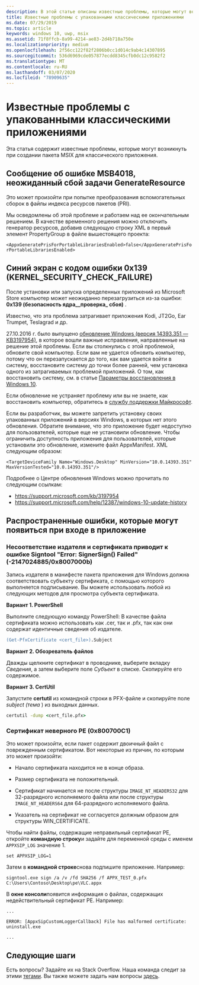 ```yaml
---
description: В этой статье описаны известные проблемы, которые могут возникнуть при создании пакета MSIX для классического приложения.
title: Известные проблемы с упакованными классическими приложениями
ms.date: 07/29/2019
ms.topic: article
keywords: windows 10, uwp, msix
ms.assetid: 71f8ffcb-8a99-4214-ae83-2d4b718a750e
ms.localizationpriority: medium
ms.openlocfilehash: 2f56cc122f82f2806b0cc1d014c9ab4c14307895
ms.sourcegitcommit: 536d6969cde057877ecdd8345cfb0dc12c9582f2
ms.translationtype: MT
ms.contentlocale: ru-RU
ms.lasthandoff: 03/07/2020
ms.locfileid: "78909635"
---
```

# <a name="known-issues-with-packaged-desktop-apps"></a>Известные проблемы с упакованными классическими приложениями

Эта статья содержит известные проблемы, которые могут возникнуть при создании пакета MSIX для классического приложения.

## <a name="you-receive-the-error----msb4018-the-generateresource-task-failed-unexpectedly"></a>Сообщение об ошибке MSB4018, неожиданный сбой задачи GenerateResource

Это может произойти при попытке преобразования вспомогательных сборок в файлы индекса ресурсов пакетов (PRI).

Мы осведомлены об этой проблеме и работаем над ее окончательным решением. В качестве временного решения можно отключить генератор ресурсов, добавив следующую строку XML в первый элемент PropertyGroup в файле вышестоящего проекта:

``<AppxGeneratePrisForPortableLibrariesEnabled>false</AppxGeneratePrisForPortableLibrariesEnabled>``

## <a name="blue-screen-with-error-code-0x139-kernel_security_check_failure"></a>Синий экран с кодом ошибки 0x139 (KERNEL_SECURITY_CHECK_FAILURE)

После установки или запуска определенных приложений из Microsoft Store компьютер может неожиданно перезагрузиться из-за ошибки: **0x139 (безопасность ядра\_\_проверка\_ сбоя)** .

Известно, что эта проблема затрагивает приложения Kodi, JT2Go, Ear Trumpet, Teslagrad и др.

27.10.2016 г. было выпущено [обновление Windows (версия 14393.351 — KB3197954)](https://support.microsoft.com/kb/3197954), в которое вошли важные исправления, направленные на решение этой проблемы. Если вы столкнулись с этой проблемой, обновите свой компьютер. Если вам не удается обновить компьютер, потому что он перезапускается до того, как вам удается войти в систему, восстановите систему до точки более ранней, чем установка одного из затрагиваемых проблемой приложений. О том, как восстановить систему, см. в статье [Параметры восстановления в Windows 10](https://support.microsoft.com/help/12415/windows-10-recovery-options).

Если обновление не устраняет проблему или вы не знаете, как восстановить компьютер, обратитесь в [службу поддержки Майкрософт](https://support.microsoft.com/contactus/).

Если вы разработчик, вы можете запретить установку своих упакованных приложений в версиях Windows, в которых нет этого обновления. Обратите внимание, что это приложение будет недоступно для пользователей, которые еще не установили обновление. Чтобы ограничить доступность приложения для пользователей, которые установили это обновление, измените файл AppxManifest. XML следующим образом:

```<TargetDeviceFamily Name="Windows.Desktop" MinVersion="10.0.14393.351" MaxVersionTested="10.0.14393.351"/>```

Подробнее о Центре обновления Windows можно прочитать по следующим ссылкам:
* https://support.microsoft.com/kb/3197954
* https://support.microsoft.com/help/12387/windows-10-update-history

## <a name="common-errors-that-can-appear-when-you-sign-your-app"></a>Распространенные ошибки, которые могут появиться при входе в приложение

### <a name="publisher-and-cert-mismatch-causes-signtool-error-error-signersign-failed--21470248850x8007000b"></a>Несоответствие издателя и сертификата приводит к ошибке Signtool "Error: SignerSign() Failed" (-2147024885/0x8007000b)

Запись издателя в манифесте пакета приложения для Windows должна соответствовать субъекту сертификата, с помощью которого выполняется подписывание.  Вы можете использовать любой из следующих методов для просмотра субъекта сертификата.

**Вариант 1. PowerShell**

Выполните следующую команду PowerShell: В качестве файла сертификата можно использовать как .cer, так и .pfx, так как они содержат идентичные сведения об издателе.

```ps
(Get-PfxCertificate <cert_file>).Subject
```

**Вариант 2. Обозреватель файлов**

Дважды щелкните сертификат в проводнике, выберите вкладку *Сведения*, а затем выберите поле *Субъект* в списке. Скопируйте его содержимое.

**Вариант 3. CertUtil**

Запустите **certutil** из командной строки в PFX-файле и скопируйте поле *subject (тема* ) из выходных данных.

```cmd
certutil -dump <cert_file.pfx>
```

<a id="bad-pe-cert" />

### <a name="bad-pe-certificate-0x800700c1"></a>Сертификат неверного PE (0x800700C1)

Это может произойти, если пакет содержит двоичный файл с поврежденным сертификатом. Вот некоторые из причин, по которым это может произойти:

* Начало сертификата находится не в конце образа.  

* Размер сертификата не положительный.

* Сертификат начинается не после структуры `IMAGE_NT_HEADERS32` для 32-разрядного исполняемого файла или после структуры `IMAGE_NT_HEADERS64` для 64-разрядного исполняемого файла.

* Указатель на сертификат не согласуется должным образом для структуры WIN_CERTIFICATE.

Чтобы найти файлы, содержащие неправильный сертификат PE, откройте **командную строку**и задайте для переменной среды с именем `APPXSIP_LOG` значение 1.

```
set APPXSIP_LOG=1
```

Затем в **командной строке**снова подпишите приложение. Например:

```
signtool.exe sign /a /v /fd SHA256 /f APPX_TEST_0.pfx C:\Users\Contoso\Desktop\pe\VLC.appx
```

В **окне консоли**появится информация о файлах, содержащих недействительный сертификат PE. Например:

```
...

ERROR: [AppxSipCustomLoggerCallback] File has malformed certificate: uninstall.exe

...   
```

## <a name="next-steps"></a>Следующие шаги

Есть вопросы? Задайте их на Stack Overflow. Наша команда следит за этими [тегами](https://stackoverflow.com/questions/tagged/project-centennial+or+desktop-bridge). Вы также можете задать нам вопросы [здесь](https://social.msdn.microsoft.com/Forums/en-US/home?filter=alltypes&sort=relevancedesc&searchTerm=%5BDesktop%20Converter%5D).
